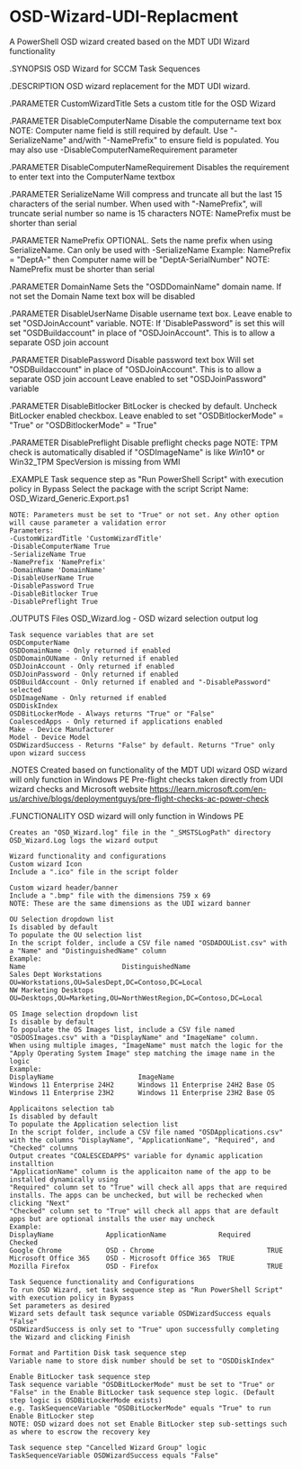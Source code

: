 # OSD-Wizard-UDI-Replacment
A PowerShell OSD wizard created based on the MDT UDI Wizard functionality

.SYNOPSIS
	OSD Wizard for SCCM Task Sequences

.DESCRIPTION
	OSD wizard replacement for the MDT UDI wizard.

.PARAMETER CustomWizardTitle
	Sets a custom title for the OSD Wizard

.PARAMETER DisableComputerName
	Disable the computername text box
	NOTE: Computer name field is still required by default. Use "-SerializeName" and/with "-NamePrefix" to ensure field is populated.
	You may also use -DisableComputerNameRequirement parameter

.PARAMETER DisableComputerNameRequirement
	Disables the requirement to enter text into the ComputerName textbox

.PARAMETER SerializeName
	Will compress and truncate all but the last 15 characters of the serial number.
	When used with "-NamePrefix", will truncate serial number so name is 15 characters
	NOTE: NamePrefix must be shorter than serial

.PARAMETER NamePrefix
	OPTIONAL. Sets the name prefix when using SerializeName. Can only be used with -SerializeName
	Example: NamePrefix = "DeptA-" then Computer name will be "DeptA-SerialNumber"
	NOTE: NamePrefix must be shorter than serial

.PARAMETER DomainName
	Sets the "OSDDomainName" domain name.
	If not set the Domain Name text box will be disabled

.PARAMETER DisableUserName
	Disable username text box.
	Leave enable to set "OSDJoinAccount" variable.
	NOTE: If 'DisablePassword" is set this will set "OSDBuildaccount" in place of "OSDJoinAccount". This is to allow a separate OSD join account

.PARAMETER DisablePassword
	Disable password text box
	Will set "OSDBuildaccount" in place of "OSDJoinAccount". This is to allow a separate OSD join account
	Leave enabled to set "OSDJoinPassword" variable

.PARAMETER DisableBitlocker
	BitLocker is checked by default.
	Uncheck BitLocker enabled checkbox.
	Leave enabled to set "OSDBitlockerMode" = "True" or "OSDBitlockerMode" = "True"

.PARAMETER DisablePreflight
	Disable preflight checks page
	NOTE: TPM check is automatically disabled if "OSDImageName" is like *Win*10* or Win32_TPM SpecVersion is missing from WMI

.EXAMPLE
	Task sequence step as "Run PowerShell Script" with execution policy in Bypass
	Select the package with the script
	Script Name: OSD_Wizard_Generic.Export.ps1
	
	NOTE: Parameters must be set to "True" or not set. Any other option will cause parameter a validation error
	Parameters:
	-CustomWizardTitle 'CustomWizardTitle'
	-DisableComputerName True
	-SerializeName True
	-NamePrefix 'NamePrefix'
	-DomainName 'DomainName'
	-DisableUserName True
	-DisablePassword True
	-DisableBitlocker True
	-DisablePreflight True

.OUTPUTS
	Files
	OSD_Wizard.log - OSD wizard selection output log
	
	Task sequence variables that are set
	OSDComputerName
	OSDDomainName - Only returned if enabled
	OSDDomainOUName - Only returned if enabled
	OSDJoinAccount - Only returned if enabled
	OSDJoinPassword - Only returned if enabled
	OSDBuildAccount - Only returned if enabled and "-DisablePassword" selected
	OSDImageName - Only returned if enabled
	OSDDiskIndex
	OSDBitLockerMode - Always returns "True" or "False"
	CoalescedApps - Only returned if applications enabled
	Make - Device Manufacturer
	Model - Device Model
	OSDWizardSuccess - Returns "False" by default. Returns "True" only upon wizard success

.NOTES
	Created  based on functionality of the MDT UDI wizard
	OSD wizard will only function in Windows PE
	Pre-flight checks taken directly from UDI wizard checks and Microsoft website
	https://learn.microsoft.com/en-us/archive/blogs/deploymentguys/pre-flight-checks-ac-power-check

.FUNCTIONALITY
	OSD wizard will only function in Windows PE
	
	Creates an "OSD_Wizard.log" file in the "_SMSTSLogPath" directory
	OSD_Wizard.Log logs the wizard output
	
	Wizard functionality and configurations
	Custom wizard Icon
	Include a ".ico" file in the script folder
	
	Custom wizard header/banner
	Include a ".bmp" file with the dimensions 759 x 69
	NOTE: These are the same dimensions as the UDI wizard banner
	
	OU Selection dropdown list
	Is disabled by default
	To populate the OU selection list
	In the script folder, include a CSV file named "OSDADOUList.csv" with a "Name" and "DistinguishedName" column
	Example:
	Name						DistinguishedName
	Sales Dept Workstations		OU=Workstations,OU=SalesDept,DC=Contoso,DC=Local
	NW Marketing Desktops		OU=Desktops,OU=Marketing,OU=NorthWestRegion,DC=Contoso,DC=Local
	
	OS Image selection dropdown list
	Is disable by default
	To populate the OS Images list, include a CSV file named "OSDOSImages.csv" with a "DisplayName" and "ImageName" column.
	When using multiple images, "ImageName" must match the logic for the "Apply Operating System Image" step matching the image name in the logic
	Example:
	DisplayName						ImageName
	Windows 11 Enterprise 24H2		Windows 11 Enterprise 24H2 Base OS
	Windows 11 Enterprise 23H2		Windows 11 Enterprise 23H2 Base OS
	
	Applicaitons selection tab
	Is disabled by default
	To populate the Application selection list
	In the script folder, include a CSV file named "OSDApplications.csv" with the columns "DisplayName", "ApplicationName", "Required", and "Checked" columns
	Output creates "COALESCEDAPPS" variable for dynamic application installtion
	"ApplicationName" column is the applicaiton name of the app to be installed dynamically using
	"Required" column set to "True" will check all apps that are required installs. The apps can be unchecked, but will be rechecked when clicking "Next"
	"Checked" column set to "True" will check all apps that are default apps but are optional installs the user may uncheck
	Example:
	DisplayName				ApplicationName				Required	Checked
	Google Chrome			OSD - Chrome							TRUE
	Microsoft Office 365	OSD - Microsoft Office 365	TRUE
	Mozilla Firefox			OSD - Firefox							TRUE
	
	Task Sequence functionality and Configurations
	To run OSD Wizard, set task sequence step as "Run PowerShell Script" with execution policy in Bypass
	Set parameters as desired
	Wizard sets default task sequnce variable OSDWizardSuccess equals "False"
	OSDWizardSuccess is only set to "True" upon successfully completing the Wizard and clicking Finish
	
	Format and Partition Disk task sequence step
	Variable name to store disk number should be set to "OSDDiskIndex"
	
	Enable BitLocker task sequence step
	Task sequence variable "OSDBitLockerMode" must be set to "True" or "False" in the Enable BitLocker task sequence step logic. (Default step logic is OSDBitLockerMode exists)
	e.g. TaskSequenceVariable "OSDBitLockerMode" equals "True" to run Enable BitLocker step
	NOTE: OSD wizard does not set Enable BitLocker step sub-settings such as where to escrow the recovery key
	
	Task sequence step "Cancelled Wizard Group" logic
	TaskSequenceVariable OSDWizardSuccess equals "False"
